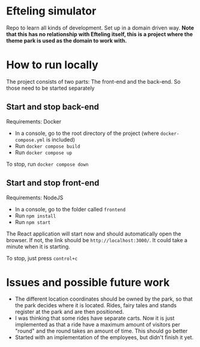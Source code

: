 # Efteling simulator
Repo to learn all kinds of development. Set up in a domain driven way. **Note that this has no relationship with Efteling itself, this is a project where the theme park is used as the domain to work with.**

# How to run locally

The project consists of two parts: The front-end and the back-end. So those need to be started separately

## Start and stop back-end

Requirements: Docker

- In a console, go to the root directory of the project (where `docker-compose.yml` is included)
- Run `docker compose build`
- Run `docker compose up`

To stop, run `docker compose down`

## Start and stop front-end

Requirements: NodeJS

- In a console, go to the folder called `frontend`
- Run `npm install`
- Run `npm start`

The React application will start now and should automatically open the browser. If not, the link should be `http://localhost:3000/`. It could take a minute when it is starting.

To stop, just press `control+c`

# Issues and possible future work

* The different location coordinates should be owned by the park, so that the park decides where it is located. Rides, fairy tales and stands register at the park and are then positioned.
* I was thinking that some rides have separate carts. Now it is just implemented as that a ride have a maximum amount of visitors per "round" and the round takes an amount of time. This should go better
* Started with an implementation of the employees, but didn't finish it yet.
